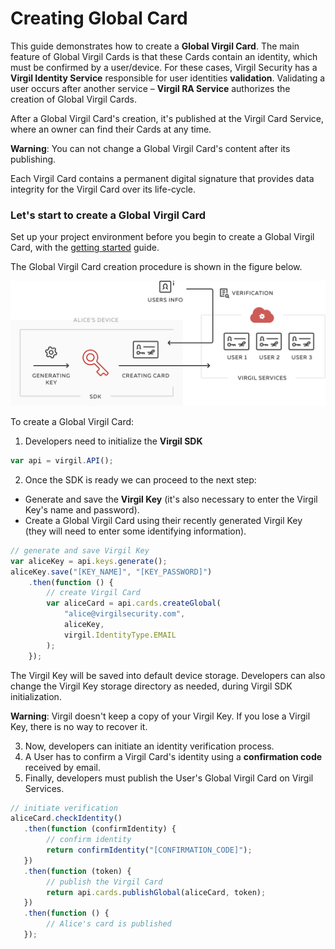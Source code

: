 # Creating Global Card

This guide demonstrates how to create a **Global Virgil Card**. The main feature of Global Virgil Cards is that these Cards contain an identity, which must be confirmed by a user/device. For these cases, Virgil Security has a **Virgil Identity Service** responsible for user identities **validation**. Validating a user occurs after another service – **Virgil RA Service**  authorizes the creation of Global Virgil Cards.

After a Global Virgil Card's creation, it's published at the Virgil Card Service, where an owner can find their Cards at any time.

**Warning**: You can not change a Global Virgil Card's content after its publishing.

Each Virgil Card contains a permanent digital signature that provides data integrity for the Virgil Card over its life-cycle.

### Let's start to create a Global Virgil Card

Set up your project environment before you begin to create a Global Virgil Card, with the [getting started](/docs/guides/configuration/client.md) guide.

The Global Virgil Card creation procedure is shown in the figure below.

![Card Intro](/docs/img/Card_intro.png "Create Global Virgil Card")

To create a Global Virgil Card:

1. Developers need to initialize the **Virgil SDK**

```javascript
var api = virgil.API();
```

2. Once the SDK is ready we can proceed to the next step:


- Generate and save the **Virgil Key** (it's also necessary to enter the Virgil Key's name and password).
- Create a Global Virgil Card using their recently generated Virgil Key (they will need to enter some identifying information).


```javascript
// generate and save Virgil Key
var aliceKey = api.keys.generate();
aliceKey.save("[KEY_NAME]", "[KEY_PASSWORD]")
    .then(function () {
        // create Virgil Card
        var aliceCard = api.cards.createGlobal(
            "alice@virgilsecurity.com",
            aliceKey,
            virgil.IdentityType.EMAIL
        );
    });
```

The Virgil Key will be saved into default device storage. Developers can also change the Virgil Key storage directory as needed, during Virgil SDK initialization.

**Warning**: Virgil doesn't keep a copy of your Virgil Key. If you lose a Virgil Key, there is no way to recover it.

3. Now, developers can initiate an identity verification process.
4. A User has to confirm a Virgil Card's identity using a **confirmation code** received by email.
5. Finally, developers must publish the User's Global Virgil Card on Virgil Services.

```javascript
// initiate verification
aliceCard.checkIdentity()
   .then(function (confirmIdentity) {
        // confirm identity
        return confirmIdentity("[CONFIRMATION_CODE]");
   })
   .then(function (token) {
        // publish the Virgil Card
        return api.cards.publishGlobal(aliceCard, token);
   })
   .then(function () {
        // Alice's card is published
   });
```
